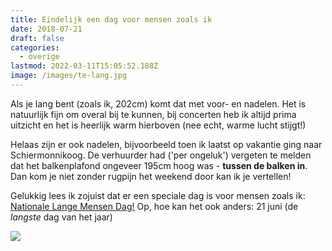 ```yaml
---
title: Eindelijk een dag voor mensen zoals ik
date: 2018-07-21
draft: false
categories:
  - overige
lastmod: 2022-03-11T15:05:52.108Z
image: /images/te-lang.jpg
---
```

Als je lang bent (zoals ik, 202cm) komt dat met voor- en nadelen. Het is natuurlijk fijn om overal bij te kunnen, bij concerten heb ik altijd prima uitzicht en het is heerlijk warm hierboven (nee echt, warme lucht stijgt!)

Helaas zijn er ook nadelen, bijvoorbeeld toen ik laatst op vakantie ging naar Schiermonnikoog. De verhuurder had ('per ongeluk') vergeten te melden dat het balkenplafond ongeveer 195cm hoog was - **tussen de balken in**. Dan kom je niet zonder rugpijn het weekend door kan ik je vertellen!

Gelukkig lees ik zojuist dat er een speciale dag is voor mensen zoals ik: [Nationale Lange Mensen Dag!](https://www.nd.nl/nieuws/nederland/616515/langste-dag-voor-lange-mensen) Op, hoe kan het ook anders: 21 juni (de *langste* dag van het jaar) 

![](/images/te_lang2.jpg)